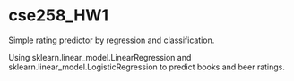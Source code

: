 # cse258_HW1
Simple rating predictor by regression and classification.

Using sklearn.linear_model.LinearRegression and sklearn.linear_model.LogisticRegression to predict books and beer ratings.
